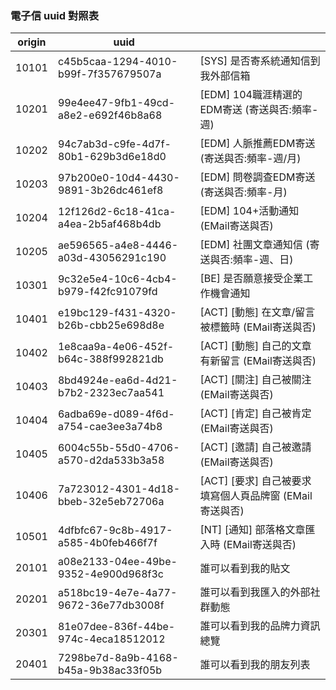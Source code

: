 ### 電子信 uuid 對照表

|origin| uuid ||
|------|--------------------------------------|-------------------------------|
|10101 | c45b5caa-1294-4010-b99f-7f357679507a | [SYS] 是否寄系統通知信到我外部信箱 |
|10201 | 99e4ee47-9fb1-49cd-a8e2-e692f46b8a68 | [EDM] 104職涯精選的EDM寄送 (寄送與否:頻率-週) |
|10202 | 94c7ab3d-c9fe-4d7f-80b1-629b3d6e18d0 | [EDM] 人脈推薦EDM寄送 (寄送與否:頻率-週/月) |
|10203 | 97b200e0-10d4-4430-9891-3b26dc461ef8 | [EDM] 問卷調查EDM寄送 (寄送與否:頻率-月) |
|10204 | 12f126d2-6c18-41ca-a4ea-2b5af468b4db | [EDM] 104+活動通知 (EMail寄送與否) |
|10205 | ae596565-a4e8-4446-a03d-43056291c190 | [EDM] 社團文章通知信 (寄送與否:頻率-週、日) |
|10301 | 9c32e5e4-10c6-4cb4-b979-f42fc91079fd | [BE]  是否願意接受企業工作機會通知 |
|10401 | e19bc129-f431-4320-b26b-cbb25e698d8e | [ACT] [動態] 在文章/留言被標籤時 (EMail寄送與否) |
|10402 | 1e8caa9a-4e06-452f-b64c-388f992821db | [ACT] [動態] 自己的文章有新留言 (EMail寄送與否) |
|10403 | 8bd4924e-ea6d-4d21-b7b2-2323ec7aa541 | [ACT] [關注] 自己被關注 (EMail寄送與否) |
|10404 | 6adba69e-d089-4f6d-a754-cae3ee3a74b8 | [ACT] [肯定] 自己被肯定 (EMail寄送與否) |
|10405 | 6004c55b-55d0-4706-a570-d2da533b3a58 | [ACT] [邀請] 自己被邀請 (EMail寄送與否) |
|10406 | 7a723012-4301-4d18-bbeb-32e5eb72706a | [ACT] [要求] 自己被要求填寫個人頁品牌窗 (EMail寄送與否) |
|10501 | 4dfbfc67-9c8b-4917-a585-4b0feb466f7f | [NT]  [通知] 部落格文章匯入時 (EMail寄送與否) |
|20101 | a08e2133-04ee-49be-9352-4e900d968f3c | 誰可以看到我的貼文 |
|20201 | a518bc19-4e7e-4a77-9672-36e77db3008f | 誰可以看到我匯入的外部社群動態 |
|20301 | 81e07dee-836f-44be-974c-4eca18512012 | 誰可以看到我的品牌力資訊總覽 |
|20401 | 7298be7d-8a9b-4168-b45a-9b38ac33f05b | 誰可以看到我的朋友列表 |
